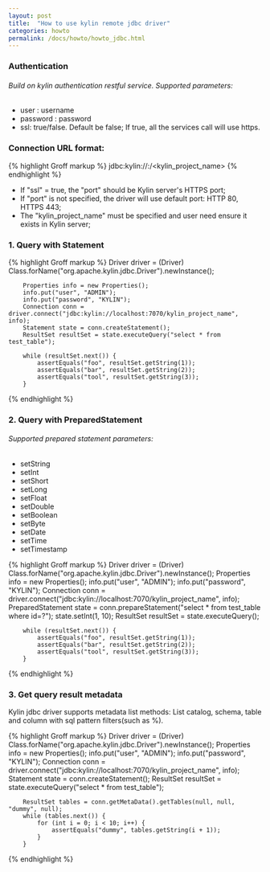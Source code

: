 ```yaml
---
layout: post
title:  "How to use kylin remote jdbc driver"
categories: howto
permalink: /docs/howto/howto_jdbc.html
---
```


### Authentication

###### Build on kylin authentication restful service. Supported parameters:
* user : username 
* password : password
* ssl: true/false. Default be false; If true, all the services call will use https.

### Connection URL format:
{% highlight Groff markup %}
jdbc:kylin://<hostname>:<port>/<kylin_project_name>
{% endhighlight %}
* If "ssl" = true, the "port" should be Kylin server's HTTPS port; 
* If "port" is not specified, the driver will use default port: HTTP 80, HTTPS 443;
* The "kylin_project_name" must be specified and user need ensure it exists in Kylin server;

### 1. Query with Statement
{% highlight Groff markup %}
        Driver driver = (Driver) Class.forName("org.apache.kylin.jdbc.Driver").newInstance();

        Properties info = new Properties();
        info.put("user", "ADMIN");
        info.put("password", "KYLIN");
        Connection conn = driver.connect("jdbc:kylin://localhost:7070/kylin_project_name", info);
        Statement state = conn.createStatement();
        ResultSet resultSet = state.executeQuery("select * from test_table");

        while (resultSet.next()) {
            assertEquals("foo", resultSet.getString(1));
            assertEquals("bar", resultSet.getString(2));
            assertEquals("tool", resultSet.getString(3));
        }
{% endhighlight %}

### 2. Query with PreparedStatement

###### Supported prepared statement parameters:
* setString
* setInt
* setShort
* setLong
* setFloat
* setDouble
* setBoolean
* setByte
* setDate
* setTime
* setTimestamp

{% highlight Groff markup %}
        Driver driver = (Driver) Class.forName("org.apache.kylin.jdbc.Driver").newInstance();
        Properties info = new Properties();
        info.put("user", "ADMIN");
        info.put("password", "KYLIN");
        Connection conn = driver.connect("jdbc:kylin://localhost:7070/kylin_project_name", info);
        PreparedStatement state = conn.prepareStatement("select * from test_table where id=?");
        state.setInt(1, 10);
        ResultSet resultSet = state.executeQuery();

        while (resultSet.next()) {
            assertEquals("foo", resultSet.getString(1));
            assertEquals("bar", resultSet.getString(2));
            assertEquals("tool", resultSet.getString(3));
        }
{% endhighlight %}

### 3. Get query result metadata
Kylin jdbc driver supports metadata list methods:
List catalog, schema, table and column with sql pattern filters(such as %).

{% highlight Groff markup %}
        Driver driver = (Driver) Class.forName("org.apache.kylin.jdbc.Driver").newInstance();
        Properties info = new Properties();
        info.put("user", "ADMIN");
        info.put("password", "KYLIN");
        Connection conn = driver.connect("jdbc:kylin://localhost:7070/kylin_project_name", info);
        Statement state = conn.createStatement();
        ResultSet resultSet = state.executeQuery("select * from test_table");

        ResultSet tables = conn.getMetaData().getTables(null, null, "dummy", null);
        while (tables.next()) {
            for (int i = 0; i < 10; i++) {
                assertEquals("dummy", tables.getString(i + 1));
            }
        }
{% endhighlight %}
